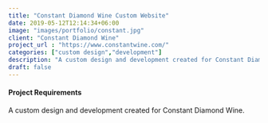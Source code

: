 ```yaml
---
title: "Constant Diamond Wine Custom Website"
date: 2019-05-12T12:14:34+06:00
image: "images/portfolio/constant.jpg"
client: "Constant Diamond Wine"
project_url : "https://www.constantwine.com/"
categories: ["custom design","development"]
description: "A custom design and development created for Constant Diamond Wine."
draft: false
---
```


#### Project Requirements

A custom design and development created for Constant Diamond Wine.


